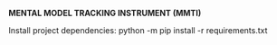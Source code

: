 **MENTAL MODEL TRACKING INSTRUMENT (MMTI)**

Install project dependencies: python -m pip install -r requirements.txt
